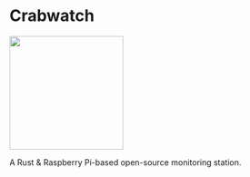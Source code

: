 # Crabwatch

<img src="[https://user-images.githubusercontent.com/link-to-your-image.png](https://github.com/user-attachments/assets/294ad962-7ff5-45eb-930e-eab71996558a)" width="200" />

A Rust &amp; Raspberry Pi-based open-source monitoring station.
